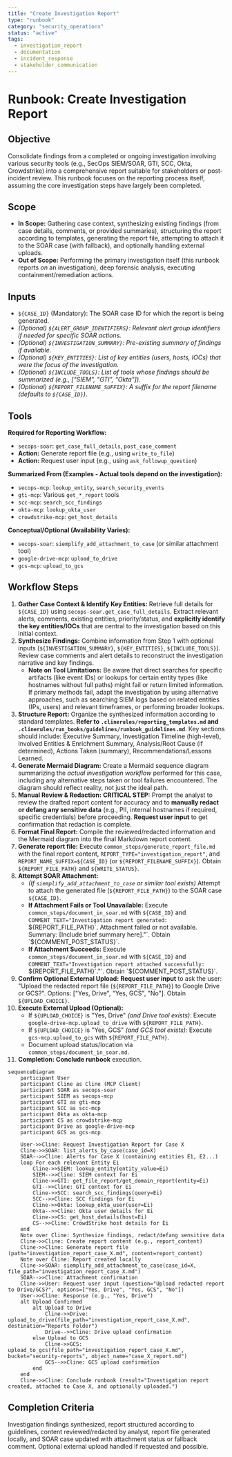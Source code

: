 ```yaml
---
title: "Create Investigation Report"
type: "runbook"
category: "security_operations"
status: "active"
tags:
  - investigation_report
  - documentation
  - incident_response
  - stakeholder_communication
---
```


# Runbook: Create Investigation Report

## Objective

Consolidate findings from a completed or ongoing investigation involving various security tools (e.g., SecOps SIEM/SOAR, GTI, SCC, Okta, Crowdstrike) into a comprehensive report suitable for stakeholders or post-incident review. This runbook focuses on the reporting process itself, assuming the core investigation steps have largely been completed.

## Scope

*   **In Scope:** Gathering case context, synthesizing existing findings (from case details, comments, or provided summaries), structuring the report according to templates, generating the report file, attempting to attach it to the SOAR case (with fallback), and optionally handling external uploads.
*   **Out of Scope:** Performing the primary investigation itself (this runbook reports *on* an investigation), deep forensic analysis, executing containment/remediation actions.

## Inputs

*   `${CASE_ID}` (Mandatory): The SOAR case ID for which the report is being generated.
*   *(Optional) `${ALERT_GROUP_IDENTIFIERS}`: Relevant alert group identifiers if needed for specific SOAR actions.*
*   *(Optional) `${INVESTIGATION_SUMMARY}`: Pre-existing summary of findings if available.*
*   *(Optional) `${KEY_ENTITIES}`: List of key entities (users, hosts, IOCs) that were the focus of the investigation.*
*   *(Optional) `${INCLUDE_TOOLS}`: List of tools whose findings should be summarized (e.g., ["SIEM", "GTI", "Okta"]).*
*   *(Optional) `${REPORT_FILENAME_SUFFIX}`: A suffix for the report filename (defaults to `${CASE_ID}`).*

## Tools

**Required for Reporting Workflow:**
*   `secops-soar`: `get_case_full_details`, `post_case_comment`
*   **Action:** Generate report file (e.g., using `write_to_file`)
*   **Action:** Request user input (e.g., using `ask_followup_question`)

**Summarized From (Examples - Actual tools depend on the investigation):**
*   `secops-mcp`: `lookup_entity`, `search_security_events`
*   `gti-mcp`: Various `get_*_report` tools
*   `scc-mcp`: `search_scc_findings`
*   `okta-mcp`: `lookup_okta_user`
*   `crowdstrike-mcp`: `get_host_details`

**Conceptual/Optional (Availability Varies):**
*   `secops-soar`: `siemplify_add_attachment_to_case` (or similar attachment tool)
*   `google-drive-mcp`: `upload_to_drive`
*   `gcs-mcp`: `upload_to_gcs`

## Workflow Steps

1.  **Gather Case Context & Identify Key Entities:** Retrieve full details for `${CASE_ID}` using `secops-soar.get_case_full_details`. Extract relevant alerts, comments, existing entities, priority/status, and **explicitly identify the key entities/IOCs** that are central to the investigation based on this initial context.
2.  **Synthesize Findings:** Combine information from Step 1 with optional inputs (`${INVESTIGATION_SUMMARY}`, `${KEY_ENTITIES}`, `${INCLUDE_TOOLS}`). Review case comments and alert details to reconstruct the investigation narrative and key findings.
    *   **Note on Tool Limitations:** Be aware that direct searches for specific artifacts (like event IDs) or lookups for certain entity types (like hostnames without full paths) might fail or return limited information. If primary methods fail, adapt the investigation by using alternative approaches, such as searching SIEM logs based on related entities (IPs, users) and relevant timeframes, or performing broader lookups.
3.  **Structure Report:** Organize the synthesized information according to standard templates. **Refer to `.clinerules/reporting_templates.md` and `.clinerules/run_books/guidelines/runbook_guidelines.md`**. Key sections should include: Executive Summary, Investigation Timeline (high-level), Involved Entities & Enrichment Summary, Analysis/Root Cause (if determined), Actions Taken (summary), Recommendations/Lessons Learned.
4.  **Generate Mermaid Diagram:** Create a Mermaid sequence diagram summarizing the *actual investigation workflow* performed for this case, including any alternative steps taken or tool failures encountered. The diagram should reflect reality, not just the ideal path.
5.  **Manual Review & Redaction:** **CRITICAL STEP:** Prompt the analyst to review the drafted report content for accuracy and to **manually redact or defang any sensitive data** (e.g., PII, internal hostnames if required, specific credentials) before proceeding. **Request user input** to get confirmation that redaction is complete.
6.  **Format Final Report:** Compile the reviewed/redacted information and the Mermaid diagram into the final Markdown report content.
7.  **Generate report file:** Execute `common_steps/generate_report_file.md` with the final report content, `REPORT_TYPE="investigation_report"`, and `REPORT_NAME_SUFFIX=${CASE_ID}` (or `${REPORT_FILENAME_SUFFIX}`). Obtain `${REPORT_FILE_PATH}` and `${WRITE_STATUS}`.
8.  **Attempt SOAR Attachment:**
    *   *(If `siemplify_add_attachment_to_case` or similar tool exists)* Attempt to attach the generated file (`${REPORT_FILE_PATH}`) to the SOAR case `${CASE_ID}`.
    *   **If Attachment Fails or Tool Unavailable:** Execute `common_steps/document_in_soar.md` with `${CASE_ID}` and `COMMENT_TEXT="Investigation report generated: `${REPORT_FILE_PATH}`. Attachment failed or not available. Summary: [Include brief summary here]."`. Obtain `${COMMENT_POST_STATUS}`.
    *   **If Attachment Succeeds:** Execute `common_steps/document_in_soar.md` with `${CASE_ID}` and `COMMENT_TEXT="Investigation report attached successfully: `${REPORT_FILE_PATH}`."`. Obtain `${COMMENT_POST_STATUS}`.
9.  **Confirm Optional External Upload:** **Request user input** to ask the user: "Upload the redacted report file (`${REPORT_FILE_PATH}`) to Google Drive or GCS?". Options: ["Yes, Drive", "Yes, GCS", "No"]. Obtain `${UPLOAD_CHOICE}`.
10. **Execute External Upload (Optional):**
    *   If `${UPLOAD_CHOICE}` is "Yes, Drive" *(and Drive tool exists)*: Execute `google-drive-mcp.upload_to_drive` with `${REPORT_FILE_PATH}`.
    *   If `${UPLOAD_CHOICE}` is "Yes, GCS" *(and GCS tool exists)*: Execute `gcs-mcp.upload_to_gcs` with `${REPORT_FILE_PATH}`.
    *   Document upload status/location via `common_steps/document_in_soar.md`.
11. **Completion:** **Conclude runbook** execution.

```mermaid
sequenceDiagram
    participant User
    participant Cline as Cline (MCP Client)
    participant SOAR as secops-soar
    participant SIEM as secops-mcp
    participant GTI as gti-mcp
    participant SCC as scc-mcp
    participant Okta as okta-mcp
    participant CS as crowdstrike-mcp
    participant Drive as google-drive-mcp
    participant GCS as gcs-mcp

    User->>Cline: Request Investigation Report for Case X
    Cline->>SOAR: list_alerts_by_case(case_id=X)
    SOAR-->>Cline: Alerts for Case X (containing entities E1, E2...)
    loop For each relevant Entity Ei
        Cline->>SIEM: lookup_entity(entity_value=Ei)
        SIEM-->>Cline: SIEM context for Ei
        Cline->>GTI: get_file_report/get_domain_report(entity=Ei)
        GTI-->>Cline: GTI context for Ei
        Cline->>SCC: search_scc_findings(query=Ei)
        SCC-->>Cline: SCC findings for Ei
        Cline->>Okta: lookup_okta_user(user=Ei)
        Okta-->>Cline: Okta user details for Ei
        Cline->>CS: get_host_details(host=Ei)
        CS-->>Cline: CrowdStrike host details for Ei
    end
    Note over Cline: Synthesize findings, redact/defang sensitive data
    Cline->>Cline: Create report content (e.g., report_content)
    Cline->>Cline: Generate report file (path="investigation_report_case_X.md", content=report_content)
    Note over Cline: Report created locally
    Cline->>SOAR: siemplify_add_attachment_to_case(case_id=X, file_path="investigation_report_case_X.md")
    SOAR-->>Cline: Attachment confirmation
    Cline->>User: Request user input (question="Upload redacted report to Drive/GCS?", options=["Yes, Drive", "Yes, GCS", "No"])
    User->>Cline: Response (e.g., "Yes, Drive")
    alt Upload Confirmed
        alt Upload to Drive
            Cline->>Drive: upload_to_drive(file_path="investigation_report_case_X.md", destination="Reports Folder")
            Drive-->>Cline: Drive upload confirmation
        else Upload to GCS
            Cline->>GCS: upload_to_gcs(file_path="investigation_report_case_X.md", bucket="security-reports", object_name="case_X_report.md")
            GCS-->>Cline: GCS upload confirmation
        end
    end
    Cline->>Cline: Conclude runbook (result="Investigation report created, attached to Case X, and optionally uploaded.")

```

## Completion Criteria

Investigation findings synthesized, report structured according to guidelines, content reviewed/redacted by analyst, report file generated locally, and SOAR case updated with attachment status or fallback comment. Optional external upload handled if requested and possible.
